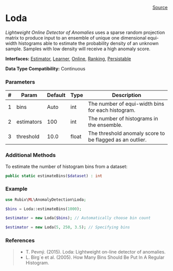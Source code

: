 <span style="float:right;"><a href="https://github.com/RubixML/RubixML/blob/master/src/AnomalyDetectors/Loda.php">Source</a></span>

# Loda
*Lightweight Online Detector of Anomalies* uses a sparse random projection matrix to produce input to an ensemble of unique one dimensional equi-width histograms able to estimate the probability density of an unknown sample. Samples with low density will receive a high anomaly score.

**Interfaces:** [Estimator](../estimator.md), [Learner](../learner.md), [Online](../online.md), [Ranking](../ranking.md), [Persistable](../persistable.md)

**Data Type Compatibility:** Continuous

### Parameters
| # | Param | Default | Type | Description |
|---|---|---|---|---|
| 1 | bins | Auto | int | The number of equi-width bins for each histogram. |
| 2 | estimators | 100 | int | The number of histograms in the ensemble. |
| 3 | threshold | 10.0 | float | The threshold anomaly score to be flagged as an outlier. |

### Additional Methods
To estimate the number of histogram bins from a dataset:
```php
public static estimateBins($dataset) : int
```

### Example
```php
use Rubix\ML\AnomalyDetection\Loda;

$bins = Loda::estimateBins(1000);

$estimator = new Loda($bins); // Automatically choose bin count

$estimator = new Loda(5, 250, 3.5); // Specifying bins
```

### References
>- T. Pevný. (2015). Loda: Lightweight on-line detector of anomalies.
>- L. Birg´e et al. (2005). How Many Bins Should Be Put In A Regular Histogram.